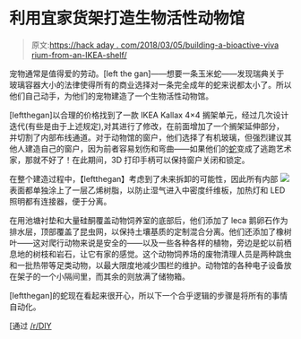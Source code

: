 # 利用宜家货架打造生物活性动物馆

> 原文:[https://hack aday . com/2018/03/05/building-a-bioactive-viva rium-from-an-IKEA-shelf/](https://hackaday.com/2018/03/05/building-a-bioactive-vivarium-from-an-ikea-shelf/)

宠物通常是值得爱的劳动。[left the gan]——想要一条玉米蛇——发现瑞典关于玻璃容器大小的法律使得所有的商业选择对一条完全成年的蛇来说都太小了。所以他们自己动手，为他们的宠物建造了一个生物活性动物馆。

[leftthegan]以合理的价格找到了一款 IKEA Kallax 4×4 搁架单元，经过几次设计迭代(有些是由于上述规定),对其进行了修改，在前面增加了一个搁架延伸部分，并切割了内部布线通道。对于动物馆的窗户，他们选择了有机玻璃，但强烈建议其他人建造自己的窗户，因为前者容易划伤和弯曲——如果他们的[蛇](https://hackaday.com/2017/01/15/alexa-keeps-pet-snake-thermoregulated/)变成了逃跑艺术家，那就不好了！在此期间，3D 打印手柄可以保持窗户关闭和锁定。

在整个建造过程中，【leftthegan】考虑到了未来拆卸的可能性，因此所有内部 [![](../Images/a6eb6d8dd8fab665cfc049b26540f541.png)](https://hackaday.com/wp-content/uploads/2018/02/ucr3fcf0.jpg) 表面都单独涂上了一层乙烯树脂，以防止湿气进入中密度纤维板，加热灯和 LED 照明都有连接器，便于分离。

在用池塘衬垫和大量硅酮覆盖动物饲养室的底部后，他们添加了 leca 鹅卵石作为排水层，顶部覆盖了昆虫网，以保持土壤基质的定制混合分离。他们还添加了橡树叶——这对爬行动物来说是安全的——以及一些各种各样的植物，旁边是蛇以前栖息地的树枝和岩石，让它有家的感觉。这个动物饲养场的废物清理人员是两种跳虫和一批热带等足类动物，以最大限度地减少围栏的维护。动物馆的各种电子设备放在架子的一个小隔间里，而其余的则放满了储物箱。

[leftthegan]的蛇现在看起来很开心，所以下一个合乎逻辑的步骤是将所有的事情自动化。

[通过 [/r/DIY](https://www.reddit.com/r/DIY/comments/7wtlah/i_made_a_bioactive_terrarium_from_an_ikea_shelf/)